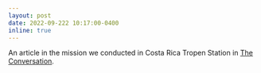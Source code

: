 ```yaml
---
layout: post
date: 2022-09-222 10:17:00-0400
inline: true
---
```


An article in the mission we conducted in Costa Rica Tropen Station in <a href="https://theconversation.com/une-expedition-pour-decouvrir-de-nouvelles-especes-de-drosophiles-au-costa-rica-181622">The Conversation</a>.